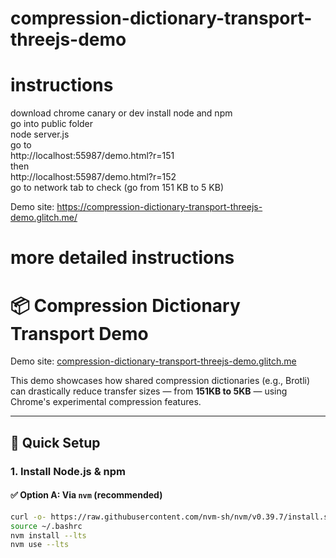 # compression-dictionary-transport-threejs-demo

# instructions
download chrome canary or dev
install node and npm <br>
go into public folder <br>
node server.js <br>
go to <br>
http://localhost:55987/demo.html?r=151 <br>
then <br>
http://localhost:55987/demo.html?r=152 <br>
go to network tab to check (go from 151 KB to 5 KB) <br>

Demo site: https://compression-dictionary-transport-threejs-demo.glitch.me/

# more detailed instructions
# 📦 Compression Dictionary Transport Demo

Demo site: [compression-dictionary-transport-threejs-demo.glitch.me](https://compression-dictionary-transport-threejs-demo.glitch.me/)

This demo showcases how shared compression dictionaries (e.g., Brotli) can drastically reduce transfer sizes — from **151KB to 5KB** — using Chrome's experimental compression features.

---

## 🚀 Quick Setup

### 1. Install Node.js & npm

#### ✅ Option A: Via `nvm` (recommended)
```bash
curl -o- https://raw.githubusercontent.com/nvm-sh/nvm/v0.39.7/install.sh | bash
source ~/.bashrc
nvm install --lts
nvm use --lts
